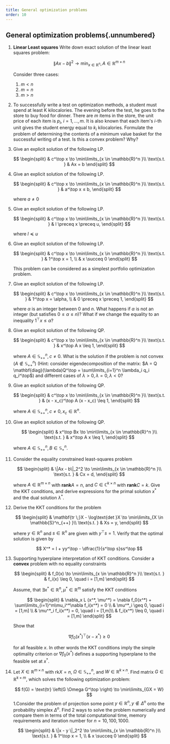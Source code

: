 ```yaml
---
title: General optimization problems
order: 10
---
```


## General optimization problems{.unnumbered}

1. **Linear Least squares** Write down exact solution of the linear least squares problem:

	$$
	\|Ax-b\|^2 \to \min_{x \in \mathbb{R}^n}, A \in \mathbb{R}^{m \times n}
	$$

	Consider three cases:

	1. $m < n$
	1. $m = n$
	1. $m > n$

1. To successfully write a test on optimization methods, a student must spend at least $\mathrm{K}$ kilocalories. The evening before the test, he goes to the store to buy food for dinner. There are $m$ items in the store, the unit price of each item is $p_i$, $i = 1, \ldots , m$. It is also known that each item's $i$-th unit gives the student energy equal to $k_i$ kilocalories. Formulate the problem of determining the contents of a minimum value basket for the successful writing of a test. Is this a convex problem? Why?

1. Give an explicit solution of the following LP.
	
	$$
	\begin{split}
	& c^\top x \to \min\limits_{x \in \mathbb{R}^n }\\
	\text{s.t. } & Ax = b
	\end{split}
	$$

1. Give an explicit solution of the following LP.
	
	$$
	\begin{split}
	& c^\top x \to \min\limits_{x \in \mathbb{R}^n }\\
	\text{s.t. } & a^\top x ≤ b,
	\end{split}
	$$

	where $a \neq 0$

1. Give an explicit solution of the following LP.
	
	$$
	\begin{split}
	& c^\top x \to \min\limits_{x \in \mathbb{R}^n }\\
	\text{s.t. } & l \preceq x \preceq u,
	\end{split}
	$$

	where $l \preceq u$

1. Give an explicit solution of the following LP.
	
	$$
	\begin{split}
	& c^\top x \to \min\limits_{x \in \mathbb{R}^n }\\
	\text{s.t. } & 1^\top x = 1, \\
	& x \succeq 0 
	\end{split}
	$$

	This problem can be considered as a simplest portfolio optimization problem.

1. Give an explicit solution of the following LP.
	
	$$
	\begin{split}
	& c^\top x \to \min\limits_{x \in \mathbb{R}^n }\\
	\text{s.t. } & 1^\top x = \alpha, \\
	& 0 \preceq x \preceq 1,
	\end{split}
	$$

	where $\alpha$ is an integer between $0$ and $n$. What happens if $\alpha$ is not an integer (but
satisfies $0 \leq \alpha \leq n$)? What if we change the equality to an inequality $1^\top x \leq \alpha$?

1. Give an explicit solution of the following QP.
	
	$$
	\begin{split}
	& c^\top x \to \min\limits_{x \in \mathbb{R}^n }\\
	\text{s.t. } & x^\top A x \leq 1,
	\end{split}
	$$

	where $A \in \mathbb{S}^n_{++}, c \neq 0$. What is the solution if the problem is not convex $(A \notin \mathbb{S}^n_{++})$ (Hint: consider eigendecomposition of the matrix: $A = Q \mathbf{diag}(\lambda)Q^\top = \sum\limits_{i=1}^n \lambda_i q_i q_i^\top$) and different cases of $\lambda >0, \lambda=0, \lambda<0$?

1. Give an explicit solution of the following QP.
	
	$$
	\begin{split}
	& c^\top x \to \min\limits_{x \in \mathbb{R}^n }\\
	\text{s.t. } & (x - x_c)^\top A (x - x_c) \leq 1,
	\end{split}
	$$

	where $A \in \mathbb{S}^n_{++}, c \neq 0, x_c \in \mathbb{R}^n$.

1. Give an explicit solution of the following QP.
	
	$$
	\begin{split}
	& x^\top Bx \to \min\limits_{x \in \mathbb{R}^n }\\
	\text{s.t. } & x^\top A x \leq 1,
	\end{split}
	$$

	where $A \in \mathbb{S}^n_{++}, B \in \mathbb{S}^n_{+}$.

1.  Consider the equality constrained least-squares problem
	
	$$
	\begin{split}
	& \|Ax - b\|_2^2 \to \min\limits_{x \in \mathbb{R}^n }\\
	\text{s.t. } & Cx = d,
	\end{split}
	$$

	where $A \in \mathbb{R}^{m \times n}$ with $\mathbf{rank }A = n$, and $C \in \mathbb{C}^{k \times n}$ with $\mathbf{rank }C = k$. Give the KKT conditions, and derive expressions for the primal solution $x^*$ and the dual solution $\lambda^*$.

1. Derive the KKT conditions for the problem
	
	$$
	\begin{split}
	& \mathbf{tr \;}X - \log\text{det }X \to \min\limits_{X \in \mathbb{S}^n_{++} }\\
	\text{s.t. } & Xs = y,
	\end{split}
	$$

	where $y \in \mathbb{R}^n$ and $s \in \mathbb{R}^n$ are given with $y^\top s = 1$. Verify that the optimal solution is given by

	$$
	X^* = I + yy^\top - \dfrac{1}{s^\top s}ss^\top
	$$

1.  Supporting hyperplane interpretation of KKT conditions. Consider a **convex** problem with no equality constraints
	
	$$
	\begin{split}
	& f_0(x) \to \min\limits_{x \in \mathbb{R}^n }\\
	\text{s.t. } & f_i(x) \leq 0, \quad i = [1,m]
	\end{split}
	$$

	Assume, that $\exists x^* \in \mathbb{R}^n, \mu^* \in \mathbb{R}^m$ satisfy the KKT conditions
	
	$$
	\begin{split}
    & \nabla_x L (x^*, \mu^*) = \nabla f_0(x^*) + \sum\limits_{i=1}^m\mu_i^*\nabla f_i(x^*) = 0 \\
    & \mu^*_i \geq 0, \quad i = [1,m] \\
    & \mu^*_i f_i(x^*) = 0, \quad i = [1,m]\\
    & f_i(x^*) \leq 0, \quad i = [1,m]
	\end{split}
	$$

	Show that

	$$
	\nabla f_0(x^*)^\top (x - x^*) \geq 0
	$$

	for all feasible $x$. In other words the KKT conditions imply the simple optimality criterion or $\nabla f_0(x^*)$ defines a supporting hyperplane to the feasible set at $x^*$.
1. Let $X \in \mathbb{R}^{m \times n}$ with $\text{rk} X = n$, $\Omega \in \mathbb{S}_{++}^n$, and $W \in \mathbb{R}^{k \times n}$. Find matrix $G \in \mathbb{R}^{k \times m}$, which solves the following optimization problem:
    
    $$
    f(G) = \text{tr} \left(G \Omega G^\top \right) \to \min\limits_{GX = W}
    $$
1.Consider the problem of projection some point $y \in \mathbb{R}^n,  y \notin \Delta^n$ onto the probability simplex $\Delta^n$. Find 2 ways to solve the problem numerically and compare them in terms of the total computational time, memory requirements and iteration number for $n = 10, 100, 1000$. 

	$$
	\begin{split}
	& \|x - y \|_2^2 \to \min\limits_{x \in \mathbb{R}^n }\\
	\text{s.t. } & 1^\top x = 1, \\
	& x \succeq 0 
	\end{split}
	$$